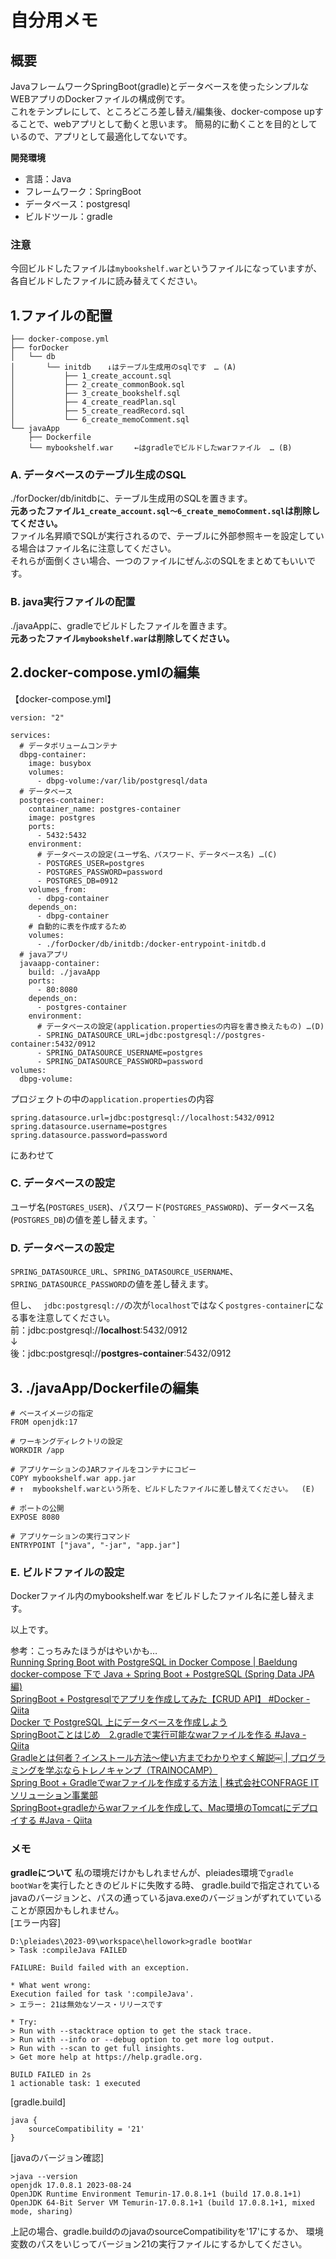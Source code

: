 # 自分用メモ
## 概要  
JavaフレームワークSpringBoot(gradle)とデータベースを使ったシンプルなWEBアプリのDockerファイルの構成例です。  
これをテンプレにして、ところどころ差し替え/編集後、docker-compose upすることで、webアプリとして動くと思います。 
簡易的に動くことを目的としているので、アプリとして最適化してないです。

**開発環境**  
- 言語：Java  
- フレームワーク：SpringBoot  
- データベース：postgresql 
- ビルドツール：gradle

### 注意
今回ビルドしたファイルは`mybookshelf.war`というファイルになっていますが、各自ビルドしたファイルに読み替えてください。

## 1.ファイルの配置  
```
├── docker-compose.yml
├── forDocker
│   └── db
│       └── initdb　  ↓はテーブル生成用のsqlです　… (A)
│           ├── 1_create_account.sql
│           ├── 2_create_commonBook.sql
│           ├── 3_create_bookshelf.sql
│           ├── 4_create_readPlan.sql
│           ├── 5_create_readRecord.sql
│           └── 6_create_memoComment.sql
└── javaApp
    ├── Dockerfile
    └── mybookshelf.war　   ←はgradleでビルドしたwarファイル  … (B)
```
### A. データベースのテーブル生成のSQL  
./forDocker/db/initdbに、テーブル生成用のSQLを置きます。  
**元あったファイル`1_create_account.sql～6_create_memoComment.sql`は削除してください。**   
ファイル名昇順でSQLが実行されるので、テーブルに外部参照キーを設定している場合はファイル名に注意してください。  
それらが面倒くさい場合、一つのファイルにぜんぶのSQLをまとめてもいいです。  
### B. java実行ファイルの配置  
./javaAppに、gradleでビルドしたファイルを置きます。  
**元あったファイル`mybookshelf.war`は削除してください。**

## 2.docker-compose.ymlの編集

【docker-compose.yml】  
```
version: "2"

services:
  # データボリュームコンテナ
  dbpg-container:
    image: busybox
    volumes:
      - dbpg-volume:/var/lib/postgresql/data
  # データベース
  postgres-container:
    container_name: postgres-container
    image: postgres
    ports:
      - 5432:5432
    environment:
      # データベースの設定(ユーザ名、パスワード、データベース名) …(C)
      - POSTGRES_USER=postgres
      - POSTGRES_PASSWORD=password
      - POSTGRES_DB=0912
    volumes_from:
      - dbpg-container
    depends_on:
      - dbpg-container
    # 自動的に表を作成するため
    volumes:
      - ./forDocker/db/initdb:/docker-entrypoint-initdb.d
  # javaアプリ
  javaapp-container:
    build: ./javaApp
    ports:
      - 80:8080
    depends_on:
      - postgres-container
    environment:
      # データベースの設定(application.propertiesの内容を書き換えたもの) …(D)
      - SPRING_DATASOURCE_URL=jdbc:postgresql://postgres-container:5432/0912
      - SPRING_DATASOURCE_USERNAME=postgres
      - SPRING_DATASOURCE_PASSWORD=password
volumes:
  dbpg-volume:
```
  
プロジェクトの中の`application.properties`の内容
```
spring.datasource.url=jdbc:postgresql://localhost:5432/0912
spring.datasource.username=postgres
spring.datasource.password=password
```
にあわせて
### C. データベースの設定  
ユーザ名(`POSTGRES_USER`)、パスワード(`POSTGRES_PASSWORD`)、データベース名(`POSTGRES_DB`)の値を差し替えます。`  
### D. データベースの設定  
`SPRING_DATASOURCE_URL`、`SPRING_DATASOURCE_USERNAME`、`SPRING_DATASOURCE_PASSWORD`の値を差し替えます。

但し、　
`jdbc:postgresql://`の次が`localhost`ではなく`postgres-container`になる事を注意してください。  
前：jdbc:postgresql://**localhost**:5432/0912  
↓  
後：jdbc:postgresql://**postgres-container**:5432/0912

## 3. ./javaApp/Dockerfileの編集
```
# ベースイメージの指定
FROM openjdk:17

# ワーキングディレクトリの設定
WORKDIR /app

# アプリケーションのJARファイルをコンテナにコピー
COPY mybookshelf.war app.jar
# ↑  mybookshelf.warという所を、ビルドしたファイルに差し替えてください。  (E)

# ポートの公開
EXPOSE 8080

# アプリケーションの実行コマンド
ENTRYPOINT ["java", "-jar", "app.jar"]
```
### E. ビルドファイルの設定
Dockerファイル内のmybookshelf.war をビルドしたファイル名に差し替えます。

以上です。  
  
参考：こっちみたほうがはやいかも…  
[Running Spring Boot with PostgreSQL in Docker Compose | Baeldung](https://www.baeldung.com/spring-boot-postgresql-docker)  
[docker-compose 下で Java + Spring Boot + PostgreSQL (Spring Data JPA編)](https://zenn.dev/junki555/articles/de2c9844a1d101)  
[SpringBoot + Postgresqlでアプリを作成してみた【CRUD API】 #Docker - Qiita](https://qiita.com/kanfutrooper/items/d5b4ff8cf52d1a29102f)  
[Docker で PostgreSQL 上にデータベースを作成しよう](https://zenn.dev/farstep/books/7acd1a7fee7e18/viewer/43e8ed)  
[SpringBootことはじめ　2.gradleで実行可能なwarファイルを作る #Java - Qiita](https://qiita.com/suganury/items/6e4f1a7fd4e37608a5cc)  
[Gradleとは何者？インストール方法〜使い方までわかりやすく解説￼ | プログラミングを学ぶならトレノキャンプ（TRAINOCAMP）](https://camp.trainocate.co.jp/magazine/about-gradle/)    
[Spring Boot + Gradleでwarファイルを作成する方法 | 株式会社CONFRAGE ITソリューション事業部](https://confrage.jp/spring-boot-gradle%e3%81%a7war%e3%83%95%e3%82%a1%e3%82%a4%e3%83%ab%e3%82%92%e4%bd%9c%e6%88%90%e3%81%99%e3%82%8b%e6%96%b9%e6%b3%95/)    
[SpringBoot+gradleからwarファイルを作成して、Mac環境のTomcatにデプロイする #Java - Qiita](https://qiita.com/ShinPun/items/2e2e646e60f2dada9ede)  

### メモ  
**gradleについて**
私の環境だけかもしれませんが、pleiades環境で```gradle bootWar```を実行したときのビルドに失敗する時、
gradle.buildで指定されているjavaのバージョンと、パスの通っているjava.exeのバージョンがずれていていることが原因かもしれません。  
[エラー内容]  
```
D:\pleiades\2023-09\workspace\hellowork>gradle bootWar
> Task :compileJava FAILED

FAILURE: Build failed with an exception.

* What went wrong:
Execution failed for task ':compileJava'.
> エラー: 21は無効なソース・リリースです

* Try:
> Run with --stacktrace option to get the stack trace.
> Run with --info or --debug option to get more log output.
> Run with --scan to get full insights.
> Get more help at https://help.gradle.org.

BUILD FAILED in 2s
1 actionable task: 1 executed
```
[gradle.build]
```
java {
	sourceCompatibility = '21'
}
```
[javaのバージョン確認]
```
>java --version
openjdk 17.0.8.1 2023-08-24
OpenJDK Runtime Environment Temurin-17.0.8.1+1 (build 17.0.8.1+1)
OpenJDK 64-Bit Server VM Temurin-17.0.8.1+1 (build 17.0.8.1+1, mixed mode, sharing)
```
上記の場合、gradle.buildののjavaのsourceCompatibilityを'17'にするか、
環境変数のパスをいじってバージョン21の実行ファイルにするかしてください。

